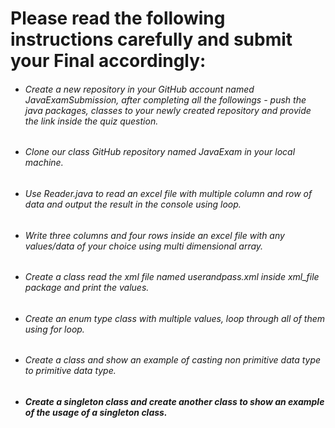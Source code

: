 # Please read the following instructions carefully and submit your Final accordingly:

- ###### Create a new repository in your GitHub account named JavaExamSubmission, after completing all the followings - push the java packages, classes to your newly created repository and provide the link inside the quiz question.

- ###### Clone our class GitHub repository named JavaExam in your local machine.
- ###### Use Reader.java to read an excel file with multiple column and row of data and output the result in the console using loop.  
- ###### Write three columns and four rows inside an excel file with any values/data of your choice using multi dimensional array.
- ###### Create a class read the xml file named userandpass.xml inside xml_file package and print the values.  
- ###### Create an enum type class with multiple values, loop through all of them using for loop.
- ###### Create a class and show an example of casting non primitive data type to primitive data type.
- ###### **Create a singleton class and create another class to show an example of the usage of a singleton class.**
